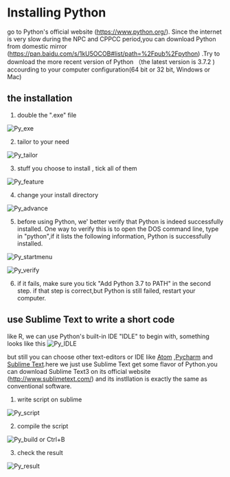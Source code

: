 
# Installing Python 

 go to Python's official website (https://www.python.org/). Since the internet is very slow during  the NPC and CPPCC period,you can download Python from domestic mirror (https://pan.baidu.com/s/1kU5OCOB#list/path=%2Fpub%2Fpython) .Try to download the more recent version of Python （the latest version is 3.7.2 ) accourding to your computer configuration(64 bit or 32 bit, Windows or Mac)

## the installation 

1. double the ".exe" file



![Py_exe](https://github.com/trustxiaoqinwang/Microeconometrics_TA_Session/blob/master/Session1/Figures/Py_exe.png)
&nbsp;

2. tailor to your need
&nbsp;
&nbsp;

![Py_tailor](https://github.com/trustxiaoqinwang/Microeconometrics_TA_Session/blob/master/Session1/Figures/Py_tailor.png)

3. stuff you choose to install , tick all of them
&nbsp;
&nbsp;
&nbsp;

![Py_feature](https://github.com/trustxiaoqinwang/Microeconometrics_TA_Session/blob/master/Session1/Figures/Py_feature.png)

4. change your install directory
&nbsp;
&nbsp;

![Py_advance](https://github.com/trustxiaoqinwang/Microeconometrics_TA_Session/blob/master/Session1/Figures/Py_advance.png)

5. before using Python, we' better verify that Python is indeed successfully installed. 
One way to verify this is to open the DOS command line, type in "python",if it lists the following information, Python is successfully installed.
&nbsp;
&nbsp;

![Py_startmenu](https://github.com/trustxiaoqinwang/Microeconometrics_TA_Session/blob/master/Session1/Figures/Py_startmenu.png)
&nbsp;
&nbsp;

![Py_verify](https://github.com/trustxiaoqinwang/Microeconometrics_TA_Session/blob/master/Session1/Figures/Py_verify.png)

6. if it fails, make sure  you tick "Add Python 3.7 to PATH" in the second step. if that step is correct,but Python is still failed, restart your computer.
&nbsp;
&nbsp;


## use Sublime Text to write a short code

like R, we can use Python's built-in IDE "IDLE" to begin with, something looks like this
![Py_IDLE](https://github.com/trustxiaoqinwang/Microeconometrics_TA_Session/blob/master/Session1/Figures/Py_IDLE.png)

but still you can choose other text-editors or IDE like [Atom](https://atom.io/) ,[Pycharm](https://www.jetbrains.com/pycharm/) and [Sublime Text](http://www.sublimetext.com).here we just use Sublime Text get some flavor of Python.you can download Sublime Text3 on its official website (http://www.sublimetext.com/) and its instllation is  exactly the same as conventional software.

1. write script on sublime
&nbsp;
&nbsp;

![Py_script](https://github.com/trustxiaoqinwang/Microeconometrics_TA_Session/blob/master/Session1/Figures/Py_script.png)

2. compile the script

![Py_build](https://github.com/trustxiaoqinwang/Microeconometrics_TA_Session/blob/master/Session1/Figures/Py_build.png) or Ctrl+B

3. check the result
&nbsp;
&nbsp;

![Py_result](https://github.com/trustxiaoqinwang/Microeconometrics_TA_Session/blob/master/Session1/Figures/Py_result.png) 

